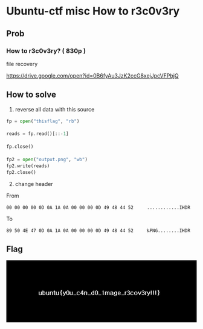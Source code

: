 # Ubuntu-ctf misc How to r3c0v3ry
## Prob
### How to r3c0v3ry?  ( 830p )
file recovery

https://drive.google.com/open?id=0B6fyAu3JzK2ccG8xejJpcVFPbjQ
## How to solve
1. reverse all data with this source
```python
fp = open("thisflag", "rb")

reads = fp.read()[::-1]

fp.close()

fp2 = open("output.png", "wb")
fp2.write(reads)
fp2.close()
```
2. change header

From
```
00 00 00 00 0D 0A 1A 0A 00 00 00 0D 49 48 44 52     ............IHDR
```
To
```
89 50 4E 47 0D 0A 1A 0A 00 00 00 0D 49 48 44 52     ‰PNG........IHDR
```

## Flag
![](output.png)